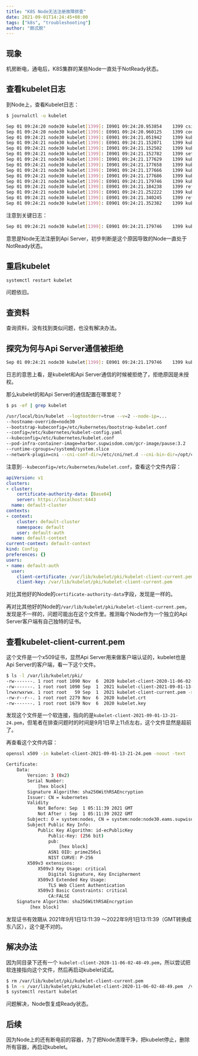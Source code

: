 ```yaml
---
title: "K8S Node无法注册故障排查"
date: 2021-09-01T14:24:45+08:00
tags: ["k8s", "troubleshooting"]
author: "颇忒脱"
---
```


<!--more-->

## 现象

机房断电，通电后，K8S集群的某些Node一直处于NotReady状态。

## 查看kubelet日志

到Node上，查看Kubelet日志：

```bash
$ journalctl -u kubelet

Sep 01 09:24:20 node30 kubelet[1399]: I0901 09:24:20.953854    1399 csi_plugin.go:945] Failed to contact API server when waiting for CSINode publishing: Unauthorized
Sep 01 09:24:20 node30 kubelet[1399]: E0901 09:24:20.960125    1399 controller.go:136] failed to ensure node lease exists, will retry in 3.2s, error: Unauthorized
Sep 01 09:24:21 node30 kubelet[1399]: E0901 09:24:21.051942    1399 kubelet.go:2267] node "node30" not found
Sep 01 09:24:21 node30 kubelet[1399]: E0901 09:24:21.152071    1399 kubelet.go:2267] node "node30" not found
Sep 01 09:24:21 node30 kubelet[1399]: I0901 09:24:21.152502    1399 kubelet_node_status.go:294] Setting node annotation to enable volume controller attach/detach
Sep 01 09:24:21 node30 kubelet[1399]: I0901 09:24:21.152782    1399 setters.go:77] Using node IP: "210.45.193.149"
Sep 01 09:24:21 node30 kubelet[1399]: I0901 09:24:21.177629    1399 kubelet_node_status.go:486] Recording NodeHasSufficientMemory event message for node node30
Sep 01 09:24:21 node30 kubelet[1399]: I0901 09:24:21.177658    1399 kubelet_node_status.go:486] Recording NodeHasNoDiskPressure event message for node node30
Sep 01 09:24:21 node30 kubelet[1399]: I0901 09:24:21.177666    1399 kubelet_node_status.go:486] Recording NodeHasSufficientPID event message for node node30
Sep 01 09:24:21 node30 kubelet[1399]: I0901 09:24:21.177686    1399 kubelet_node_status.go:70] Attempting to register node node30
Sep 01 09:24:21 node30 kubelet[1399]: E0901 09:24:21.179746    1399 kubelet_node_status.go:92] Unable to register node "node30" with API server: Unauthorized
Sep 01 09:24:21 node30 kubelet[1399]: E0901 09:24:21.184238    1399 reflector.go:178] k8s.io/client-go/informers/factory.go:135: Failed to list *v1.CSIDriver: Unauthorized
Sep 01 09:24:21 node30 kubelet[1399]: E0901 09:24:21.252222    1399 kubelet.go:2267] node "node30" not found
Sep 01 09:24:21 node30 kubelet[1399]: E0901 09:24:21.340245    1399 reflector.go:178] k8s.io/kubernetes/pkg/kubelet/kubelet.go:526: Failed to list *v1.Node: Unauthorized
Sep 01 09:24:21 node30 kubelet[1399]: E0901 09:24:21.352382    1399 kubelet.go:2267] node "node30" not found
```

注意到关键日志：

```bash
Sep 01 09:24:21 node30 kubelet[1399]: E0901 09:24:21.179746    1399 kubelet_node_status.go:92] Unable to register node "node30" with API server: Unauthorized
```

意思是Node无法注册到Api Server，初步判断是这个原因导致的Node一直处于NotReady状态。

## 重启kubelet

```bash
systemctl restart kubelet
```

问题依旧。

## 查资料

查询资料，没有找到类似问题，也没有解决办法。

## 探究为何与Api Server通信被拒绝

```bash
Sep 01 09:24:21 node30 kubelet[1399]: E0901 09:24:21.179746    1399 kubelet_node_status.go:92] Unable to register node "node30" with API server: Unauthorized
```

日志的意思上看，是kubelet和Api Server通信的时候被拒绝了，拒绝原因是未授权。

那么kubelet的和Api Server的通信配置在哪里呢？

```bash
$ ps -ef | grep kubelet

/usr/local/bin/kubelet --logtostderr=true --v=2 --node-ip=... 
--hostname-override=node30 
--bootstrap-kubeconfig=/etc/kubernetes/bootstrap-kubelet.conf 
--config=/etc/kubernetes/kubelet-config.yaml 
--kubeconfig=/etc/kubernetes/kubelet.conf 
--pod-infra-container-image=harbor.supwisdom.com/gcr-image/pause:3.2 
--runtime-cgroups=/systemd/system.slice 
--network-plugin=cni --cni-conf-dir=/etc/cni/net.d --cni-bin-dir=/opt/cni/bin
```

注意到`--kubeconfig=/etc/kubernetes/kubelet.conf`，查看这个文件内容：

```yaml
apiVersion: v1
clusters:
- cluster:
    certificate-authority-data: [Base64]
    server: https://localhost:6443
  name: default-cluster
contexts:
- context:
    cluster: default-cluster
    namespace: default
    user: default-auth
  name: default-context
current-context: default-context
kind: Config
preferences: {}
users:
- name: default-auth
  user:
    client-certificate: /var/lib/kubelet/pki/kubelet-client-current.pem
    client-key: /var/lib/kubelet/pki/kubelet-client-current.pem
```

对比其他好的Node的`certificate-authority-data`字段，发现是一样的。

再对比其他好的Node的`/var/lib/kubelet/pki/kubelet-client-current.pem`，发现是不一样的，问题可能出在这个文件里。推测每个Node作为一个独立的Api Server客户端有自己独特的证书。

## 查看kubelet-client-current.pem

这个文件是一个x509证书，显然Api Server用来做客户端认证的，kubelet也是Api Server的客户端，看一下这个文件。

```bash
$ ls -l /var/lib/kubelet/pki/
-rw-------. 1 root root 1090 Nov  6  2020 kubelet-client-2020-11-06-02-48-49.pem
-rw-------. 1 root root 1090 Sep  1  2021 kubelet-client-2021-09-01-13-21-24.pem
lrwxrwxrwx. 1 root root   59 Sep  1  2021 kubelet-client-current.pem -> /var/lib/kubelet/pki/kubelet-client-2021-09-01-13-21-24.pem
-rw-r--r--. 1 root root 2279 Nov  6  2020 kubelet.crt
-rw-------. 1 root root 1679 Nov  6  2020 kubelet.key
```

发现这个文件是一个软连接，指向的是`kubelet-client-2021-09-01-13-21-24.pem`，但笔者在排查问题时的时间是9月1日早上11点左右，这个文件显然是超前了。

再查看这个文件内容：

```bash
openssl x509 -in kubelet-client-2021-09-01-13-21-24.pem -noout -text

Certificate:
    Data:
        Version: 3 (0x2)
        Serial Number:
            [hex block]
        Signature Algorithm: sha256WithRSAEncryption
        Issuer: CN = kubernetes
        Validity
            Not Before: Sep  1 05:11:39 2021 GMT
            Not After : Sep  1 05:11:39 2022 GMT
        Subject: O = system:nodes, CN = system:node:node30.eams.supwisdom.com
        Subject Public Key Info:
            Public Key Algorithm: id-ecPublicKey
                Public-Key: (256 bit)
                pub:
                    [hex block]
                ASN1 OID: prime256v1
                NIST CURVE: P-256
        X509v3 extensions:
            X509v3 Key Usage: critical
                Digital Signature, Key Encipherment
            X509v3 Extended Key Usage:
                TLS Web Client Authentication
            X509v3 Basic Constraints: critical
                CA:FALSE
    Signature Algorithm: sha256WithRSAEncryption
         [hex block]
```

发现证书有效期从 2021年9月1日13:11:39 ～2022年9月1日13:11:39（GMT转换成东八区），这个是不对的。

## 解决办法

因为同目录下还有一个 `kubelet-client-2020-11-06-02-48-49.pem`，所以尝试把软连接指向这个文件，然后再启动kubelet试试。

```bash
$ rm /var/lib/kubelet/pki/kubelet-client-current.pem
$ ln -s /var/lib/kubelet/pki/kubelet-client-2020-11-06-02-48-49.pem  /var/lib/kubelet/pki/kubelet-client-current.pem
$ systemctl restart kubelet
```

问题解决，Node恢复成Ready状态。

## 后续

因为Node上的还有断电前的容器，为了把Node清理干净，把kubelet停止，删除所有容器，再启动kubelet。
